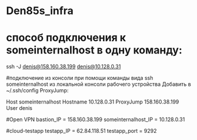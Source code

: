 # Den85s_infra


# способ подключения к someinternalhost в одну команду:
  ssh -J  denis@158.160.38.199 denis@10.128.0.31

#подключение из консоли при помощи команды вида ssh someinternalhost из локальной консоли рабочего устройства
Добавить в ~/.ssh/config ProxyJump:

Host someinternalhost
  Hostname 10.128.0.31
  ProxyJump 158.160.38.199
  User denis


#Open VPN
bastion_IP = 158.160.38.199
someinternalhost_IP = 10.128.0.31

#cloud-testapp
testapp_IP = 62.84.118.51
testapp_port = 9292
